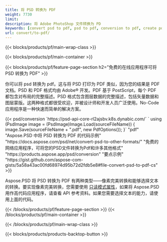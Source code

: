 ```yaml
---
title: 将 PSD 转换为 PDF
weight: 7730
limit: 
description: 将 Adobe PhotoShop 文件转换为 PD
keywords: [convert psd to pdf, psd to pdf, conversion to pdf, create pdf from psd, print psd as pdf]
url: convert/to-pdf/
---
```


{{< blocks/products/pf/main-wrap-class >}}

{{< blocks/products/pf/main-container >}}

{{< blocks/products/pf/feature-page-section h2="免费的在线应用程序可将 PSD 转换为 PDF" >}}
<p>你可以将 psd 转换为 pdf。这与将 PSD 打印为 PDF 类似，因为您的结果是 PDF 文档。PSD 和 PDF 格式均由 Adobe® 开发。PDF 基于 PostScript，每个 PDF 都包含对布局的完整描述。PSD 格式包含图层数据的完整描述，包括矢量数据和图层蒙版。这两种格式都很受欢迎，并被设计师和开发人员广泛使用。No-Code 应用程序是一种快速而简单的解决方案。</p>
{{< psd/conversion `https://psd-api-core-rl2ajsbv.k8s.dynabic.com/` 
`    using (PsdImage image = (PsdImage)Image.Load(sourceFileName))
    {
        image.Save(sourceFileName + ".pdf", new PdfOptions());
    }` 
	"pdf" 
"Aspose.PSD 中将 PSD 转换为 PDF 的代码示例"  "https://docs.aspose.com/psd/net/convert-psd-to-other-formats/" 
"免费的网络应用程序，可将您的PSD文件转换为Pdf和许多其他格式" "https://products.aspose.app/psd/conversion" 
"要点示例" "https://gist.github.com/aspose-com-gists/5a58a43ac00fd68974d95b72d2fdb5e8#file-convert-psd-to-pdf-cs" >}}
<p>Aspose.PSD 将 PSD 转换为 PDF 有两种类型——像素完美转换和能够选择文本的转换。要实现像素完美转换，您需要使用 <a href="https://reference.aspose.com/psd/net/aspose.psd.imageloadoptions/psdloadoptions/readonlymode/">只读模式属性</a>，如果将 Aspose.PSD 用作高代码应用程序，请查看 API 参考资料。如果您需要选择文本的能力，请使用上面的代码。</p>
{{< /blocks/products/pf/feature-page-section >}}
{{< /blocks/products/pf/main-container >}}


{{< /blocks/products/pf/main-wrap-class >}}

{{< blocks/products/products-backtop-button >}}
